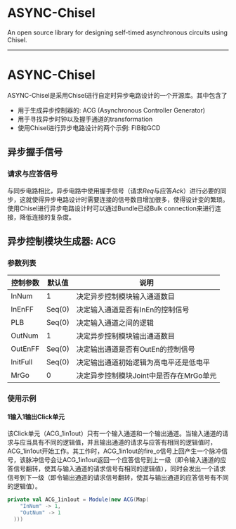 # ASYNC-Chisel
An open source library for designing self-timed asynchronous circuits using Chisel.

---

# ASYNC-Chisel
ASYNC-Chisel是采用Chisel进行自定时异步电路设计的一个开源库。其中包含了
- 用于生成异步控制器的: ACG (Asynchronous Controller Generator)
- 用于寻找异步时钟以及握手通道的transformation
- 使用Chisel进行异步电路设计的两个示例: FIB和GCD

## 异步握手信号
### 请求与应答信号
与同步电路相比，异步电路中使用握手信号（请求*Req*与应答*Ack*）进行必要的同步，这就使得异步电路设计时需要连接的信号数目增加很多，使得设计变的繁琐。使用Chisel进行异步电路设计时可以通过Bundle已经Bulk connection来进行连接，降低连接的复杂度。

## 异步控制模块生成器: ACG
### 参数列表
| 控制参数  | 默认值 | 说明 |
| ------------- | ------------- | ------------- |
| InNum  | 1  | 决定异步控制模块输入通道数目 |
| InEnFF | Seq(0) | 决定输入通道是否有InEn的控制信号 |
| PLB | Seq(0) | 决定输入通道之间的逻辑 |
| OutNum  | 1  | 决定异步控制模块输出通道数目 |
| OutEnFF  | Seq(0) | 决定输出通道是否有OutEn的控制信号 |
| InitFull  | Seq(0) | 决定输出通道初始逻辑为高电平还是低电平 |
| MrGo | 0 | 决定异步控制模块Joint中是否存在MrGo单元 |

### 使用示例
#### 1输入1输出Click单元
该Click单元（ACG_1in1out）只有一个输入通道和一个输出通道。当输入通道的请求与应当具有不同的逻辑值，并且输出通道的请求与应答有相同的逻辑值时，ACG_1in1out开始工作。其工作时，ACG_1in1out的fire_o信号上回产生一个脉冲信号，该脉冲信号会让ACG_1in1out返回一个应答信号到上一级（即令输入通道的应答信号翻转，使其与输入通道的请求信号有相同的逻辑值），同时会发出一个请求信号到下一级（即令输出通道的请求信号翻转，使其与输出通道的应答信号有不同的逻辑值）。
```scala
private val ACG_1in1out = Module(new ACG(Map(
    "InNum" -> 1,
    "OutNum" -> 1
  )))
```
